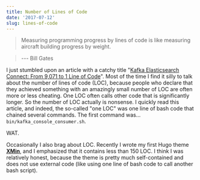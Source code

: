```yaml
---
title: Number of Lines of Code
date: '2017-07-12'
slug: lines-of-code
---
```


> Measuring programming progress by lines of code is like measuring aircraft building progress by weight.

> --- Bill Gates

I just stumbled upon an article with a catchy title "[Kafka Elasticsearch Connect: From 9,071 to 1 Line of Code](https://blog.datasyndrome.com/kafka-elasticsearch-connect-from-9-071-to-1-line-of-code-33ca4a6e0f29)". Most of the time I find it silly to talk about the number of lines of code (LOC), because people who declare that they achieved something with an amazingly small number of LOC are often more or less cheating. One LOC often calls other code that is significantly longer. So the number of LOC actually is nonsense.  I quickly read this article, and indeed, the so-called "one LOC" was one line of bash code that chained several commands. The first command was... `bin/kafka_console_consumer.sh`.

WAT.

Occasionally I also brag about LOC. Recently I wrote my first Hugo theme [**XMin**](https://github.com/yihui/hugo-xmin), and I emphasized that it contains less than 150 LOC. I think I was relatively honest, because the theme is pretty much self-contained and does not use external code (like using one line of bash code to call another bash script).
